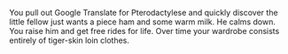 You pull out Google Translate for Pterodactylese and quickly discover the little
fellow just wants a piece ham and some warm milk. He calms down. You raise him
and get free rides for life. Over time your wardrobe consists entirely of tiger-skin
loin clothes. 
